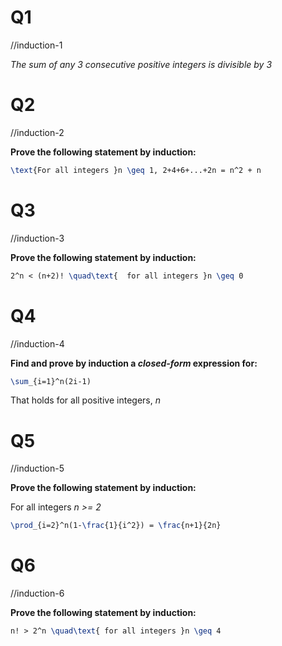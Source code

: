 
# Q1
//induction-1

_The sum of any 3 consecutive positive integers is divisible by 3_

# Q2
//induction-2

**Prove the following statement by induction:**

```latex
\text{For all integers }n \geq 1, 2+4+6+...+2n = n^2 + n
```



# Q3
//induction-3

**Prove the following statement by induction:**

```latex
2^n < (n+2)! \quad\text{  for all integers }n \geq 0 
```

# Q4
//induction-4

**Find and prove by induction a _closed-form_ expression for:**
```latex
\sum_{i=1}^n(2i-1)
```
That holds for all positive integers, _n_


# Q5
//induction-5

**Prove the following statement by induction:**

For all integers _n >= 2_
```latex
\prod_{i=2}^n(1-\frac{1}{i^2}) = \frac{n+1}{2n}
```


# Q6
//induction-6

**Prove the following statement by induction:**

```latex
n! > 2^n \quad\text{ for all integers }n \geq 4
```


